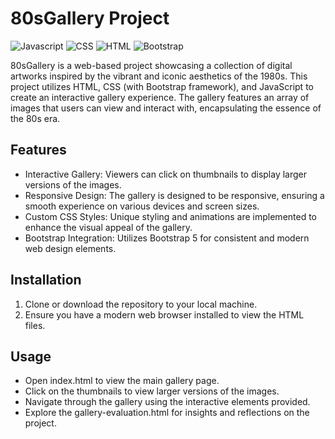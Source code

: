 # 80sGallery Project
<img src="https://img.shields.io/badge/Javascript-FFE300?style=flat" alt="Javascript" /> <img src="https://img.shields.io/badge/CSS-008AFF?style=flat" alt="CSS" /> <img src="https://img.shields.io/badge/HTML-FF6400?style=flat" alt="HTML" /> <img src="https://img.shields.io/badge/Bootstrap-7700FF?style=flat" alt="Bootstrap" />



80sGallery is a web-based project showcasing a collection of digital artworks inspired by the vibrant and iconic aesthetics of the 1980s. This project utilizes HTML, CSS (with Bootstrap framework), and JavaScript to create an interactive gallery experience. The gallery features an array of images that users can view and interact with, encapsulating the essence of the 80s era.


## Features

- Interactive Gallery: Viewers can click on thumbnails to display larger versions of the images.
- Responsive Design: The gallery is designed to be responsive, ensuring a smooth experience on various devices and screen sizes.
- Custom CSS Styles: Unique styling and animations are implemented to enhance the visual appeal of the gallery.
- Bootstrap Integration: Utilizes Bootstrap 5 for consistent and modern web design elements.


## Installation

1. Clone or download the repository to your local machine.
2. Ensure you have a modern web browser installed to view the HTML files.
    
## Usage

- Open index.html to view the main gallery page.
- Click on the thumbnails to view larger versions of the images.
- Navigate through the gallery using the interactive elements provided.
- Explore the gallery-evaluation.html for insights and reflections on the project.

